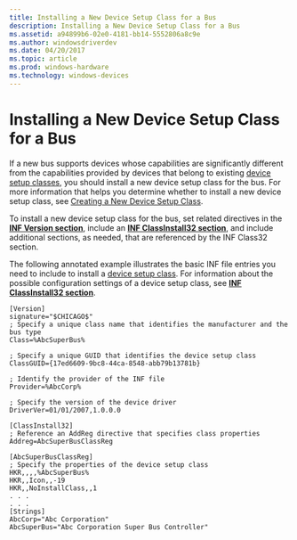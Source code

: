 ```yaml
---
title: Installing a New Device Setup Class for a Bus
description: Installing a New Device Setup Class for a Bus
ms.assetid: a94899b6-02e0-4181-bb14-5552806a8c9e
ms.author: windowsdriverdev
ms.date: 04/20/2017
ms.topic: article
ms.prod: windows-hardware
ms.technology: windows-devices
---
```


# Installing a New Device Setup Class for a Bus


If a new bus supports devices whose capabilities are significantly different from the capabilities provided by devices that belong to existing [device setup classes](device-setup-classes.md), you should install a new device setup class for the bus. For more information that helps you determine whether to install a new device setup class, see [Creating a New Device Setup Class](creating-a-new-device-setup-class.md).

To install a new device setup class for the bus, set related directives in the [**INF Version section**](inf-version-section.md), include an [**INF ClassInstall32 section**](inf-classinstall32-section.md), and include additional sections, as needed, that are referenced by the INF Class32 section.

The following annotated example illustrates the basic INF file entries you need to include to install a [device setup class](device-setup-classes.md). For information about the possible configuration settings of a device setup class, see [**INF ClassInstall32 section**](inf-classinstall32-section.md).

```
[Version]
signature="$CHICAGO$"
; Specify a unique class name that identifies the manufacturer and the bus type
Class=%AbcSuperBus%

; Specify a unique GUID that identifies the device setup class
ClassGUID={17ed6609-9bc8-44ca-8548-abb79b13781b}

; Identify the provider of the INF file
Provider=%AbcCorp%

; Specify the version of the device driver
DriverVer=01/01/2007,1.0.0.0 

[ClassInstall32]
; Reference an AddReg directive that specifies class properties
Addreg=AbcSuperBusClassReg 

[AbcSuperBusClassReg]
; Specify the properties of the device setup class
HKR,,,,%AbcSuperBus%
HKR,,Icon,,-19
HKR,,NoInstallClass,,1
. . .
. . .
[Strings] 
AbcCorp="Abc Corporation"
AbcSuperBus="Abc Corporation Super Bus Controller"
```

 

 





